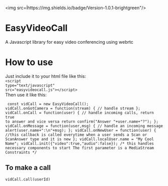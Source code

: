 <img src=ĺhttps://img.shields.io/badge/Version-1.0.1-brightgreen"/>
# EasyVideoCall
A Javascript library for easy video conferencing using webrtc

# How to use
Just include it to your html file like this:<br/>
<code>&lt;script type="text/javascript" src="easyvideocall.js"&gt;&lt;/script&gt;</code><br/>
Then use it like this:<br/>
<code><pre>
const vidCall = new EasyVideoCall();
vidCall.onGotCamera = function(stream) {
  // handle stream
};
vidCall.onCall = function(user) {
  // handle incoming calls, return true to answer and vice versa 
  return confirm("Answer "+user.name+"?");
};
vidCall.onMessage = function(user,msg) {
  // handle an incoming message
  alert(user.name+":\n"+msg);
};
vidCall.onNewUser = function(user) {
  //this callback is called everytime when a user sends a Scan or ScanAnswer type and it is new
};
vidCall.localUser.name = "My Cool Name";
vidCall.init({"video":true,"audio":false});
/* this handles necessary components to start
The first parameter is a MediaStream Constraints
*/
</pre></code>

## To make a call
<code>vidCall.call(userId)</code>
